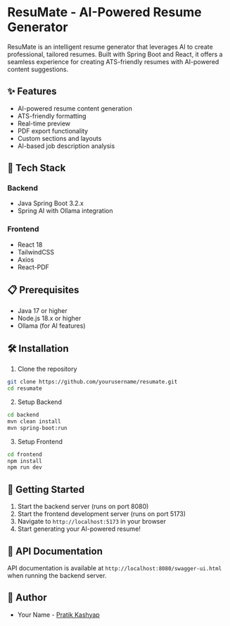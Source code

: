 # ResuMate - AI-Powered Resume Generator



ResuMate is an intelligent resume generator that leverages AI to create professional, tailored resumes. Built with Spring Boot and React, it offers a seamless experience for creating ATS-friendly resumes with AI-powered content suggestions.

## ✨ Features

- AI-powered resume content generation
- ATS-friendly formatting
- Real-time preview
- PDF export functionality
- Custom sections and layouts
- AI-based job description analysis

## 🚀 Tech Stack

### Backend
- Java Spring Boot 3.2.x
- Spring AI with Ollama integration

### Frontend
- React 18
- TailwindCSS
- Axios
- React-PDF

## 📋 Prerequisites

- Java 17 or higher
- Node.js 18.x or higher
- Ollama (for AI features)

## 🛠️ Installation

1. Clone the repository
```bash
git clone https://github.com/yourusername/resumate.git
cd resumate
```

2. Setup Backend
```bash
cd backend
mvn clean install
mvn spring-boot:run
```

3. Setup Frontend
```bash
cd frontend
npm install
npm run dev
```


## 🌟 Getting Started

1. Start the backend server (runs on port 8080)
2. Start the frontend development server (runs on port 5173)
3. Navigate to `http://localhost:5173` in your browser
5. Start generating your AI-powered resume!

## 📖 API Documentation

API documentation is available at `http://localhost:8080/swagger-ui.html` when running the backend server.

## 👥 Author

- Your Name - [Pratik Kashyap](https://www.github.com/ipratiik)
